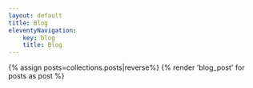 ```yaml
---
layout: default
title: Blog
eleventyNavigation:
    key: blog
    title: Blog
---
```

{% assign posts=collections.posts|reverse%}
{% render 'blog_post' for posts as post %}